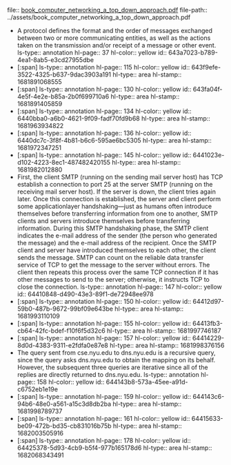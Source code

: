 file:: [book_computer_networking_a_top_down_approach.pdf](../assets/book_computer_networking_a_top_down_approach.pdf)
file-path:: ../assets/book_computer_networking_a_top_down_approach.pdf

- A protocol defines the format and the order of messages exchanged between two or more communicating entities, as well as the actions taken on the transmission and/or receipt of a message or other event.
  ls-type:: annotation
  hl-page:: 37
  hl-color:: yellow
  id:: 643a7023-b789-4ea1-8ab5-e3cd27955dbe
- [:span]
  ls-type:: annotation
  hl-page:: 115
  hl-color:: yellow
  id:: 643f9efe-3522-4325-b637-9dac3903a191
  hl-type:: area
  hl-stamp:: 1681891068555
- [:span]
  ls-type:: annotation
  hl-page:: 130
  hl-color:: yellow
  id:: 643fa04f-4e5f-4e2e-b85a-2b0f699710a6
  hl-type:: area
  hl-stamp:: 1681891405859
- [:span]
  ls-type:: annotation
  hl-page:: 134
  hl-color:: yellow
  id:: 6440bba0-a6b0-4621-9f09-fadf70fd9b68
  hl-type:: area
  hl-stamp:: 1681963934822
- [:span]
  ls-type:: annotation
  hl-page:: 136
  hl-color:: yellow
  id:: 6440dc7c-3f8f-4b81-b6c6-595ae6bc5305
  hl-type:: area
  hl-stamp:: 1681972347251
- [:span]
  ls-type:: annotation
  hl-page:: 145
  hl-color:: yellow
  id:: 6441023e-d102-4223-8ec1-487482420155
  hl-type:: area
  hl-stamp:: 1681982012880
- First, the client SMTP (running on the sending mail server host) has TCP establish a connection to port 25 at the server SMTP (running on the receiving mail server host). If the server is down, the client tries again later. Once this connection is established, the server and client perform some applicationlayer handshaking—just as humans often introduce themselves before transferring information from one to another, SMTP clients and servers introduce themselves before transferring information. During this SMTP handshaking phase, the SMTP client indicates the e-mail address of the sender (the person who generated the message) and the e-mail address of the recipient. Once the SMTP client and server have introduced themselves to each other, the client sends the message. SMTP can count on the reliable data transfer service of TCP to get the message to the server without errors. The client then repeats this process over the same TCP connection if it has other messages to send to the server; otherwise, it instructs TCP to close the connection.
  ls-type:: annotation
  hl-page:: 147
  hl-color:: yellow
  id:: 64410848-d490-43e3-89f1-de72948ee978
- [:span]
  ls-type:: annotation
  hl-page:: 150
  hl-color:: yellow
  id:: 64412d97-59b0-487b-9672-99bf09e643be
  hl-type:: area
  hl-stamp:: 1681993110109
- [:span]
  ls-type:: annotation
  hl-page:: 155
  hl-color:: yellow
  id:: 64413fb3-cb64-42fc-bdef-f10f6f5d32c6
  hl-type:: area
  hl-stamp:: 1681997746187
- [:span]
  ls-type:: annotation
  hl-page:: 157
  hl-color:: yellow
  id:: 64414229-8d0d-4383-9311-e2fdfa0e87e8
  hl-type:: area
  hl-stamp:: 1681998376156
- The query sent from cse.nyu.edu to dns.nyu.edu is a recursive query, since the query asks dns.nyu.edu to obtain the mapping on its behalf. However, the subsequent three queries are iterative since all of the replies are directly returned to dns.nyu.edu. 
  ls-type:: annotation
  hl-page:: 158
  hl-color:: yellow
  id:: 644143b8-573a-45ee-a91d-c6752eb1e19e
- [:span]
  ls-type:: annotation
  hl-page:: 159
  hl-color:: yellow
  id:: 644143c6-94b6-48e0-a561-a15c3d8db2ba
  hl-type:: area
  hl-stamp:: 1681998789737
- [:span]
  ls-type:: annotation
  hl-page:: 161
  hl-color:: yellow
  id:: 64415633-be09-472b-bd35-cb831016b75b
  hl-type:: area
  hl-stamp:: 1682003505916
- [:span]
  ls-type:: annotation
  hl-page:: 178
  hl-color:: yellow
  id:: 64425378-5d93-4cb9-b5f4-977b165178d6
  hl-type:: area
  hl-stamp:: 1682068343491